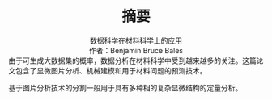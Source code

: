 <h1 style = "text-align:center">摘要</h1>
<center>数据科学在材料科学上的应用</center>
<center>作者：Benjamin Bruce Bales</center>
由于可生成大数据集的概率，数据分析在材料科学中受到越来越多的关注。这篇论文包含了显微图片分析、机械建模和用于材料问题的预测技术。

基于图片分析技术的分割一般用于具有多种相的复杂显微结构的定量分析。
